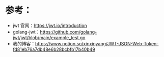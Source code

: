 # 参考：
- jwt 官网：https://jwt.io/introduction
- golang-jwt：https://github.com/golang-jwt/jwt/blob/main/example_test.go
- 我的博客：https://www.notion.so/xinxinyang/JWT-JSON-Web-Token-fd81eb76a7db48e6b28bcbfb17b40b49
